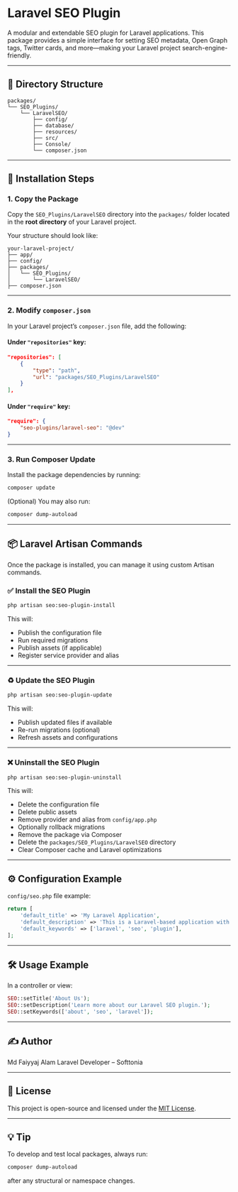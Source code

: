 
# Laravel SEO Plugin

A modular and extendable SEO plugin for Laravel applications. This package provides a simple interface for setting SEO metadata, Open Graph tags, Twitter cards, and more—making your Laravel project search-engine-friendly.

---

## 📁 Directory Structure

```
packages/
└── SEO_Plugins/
    └── LaravelSEO/
        ├── config/
        ├── database/
        ├── resources/
        ├── src/
        ├── Console/
        └── composer.json
```

---

## 🚀 Installation Steps

### 1. Copy the Package

Copy the `SEO_Plugins/LaravelSEO` directory into the `packages/` folder located in the **root directory** of your Laravel project.

Your structure should look like:

```
your-laravel-project/
├── app/
├── config/
├── packages/
│   └── SEO_Plugins/
│       └── LaravelSEO/
├── composer.json
```

---

### 2. Modify `composer.json`

In your Laravel project’s `composer.json` file, add the following:

#### Under `"repositories"` key:
```json
"repositories": [
    {
        "type": "path",
        "url": "packages/SEO_Plugins/LaravelSEO"
    }
],
```

#### Under `"require"` key:
```json
"require": {
    "seo-plugins/laravel-seo": "@dev"
}
```

---

### 3. Run Composer Update

Install the package dependencies by running:

```bash
composer update
```

(Optional) You may also run:

```bash
composer dump-autoload
```

---

## 📦 Laravel Artisan Commands

Once the package is installed, you can manage it using custom Artisan commands.

### ✅ Install the SEO Plugin

```bash
php artisan seo:seo-plugin-install
```

This will:
- Publish the configuration file
- Run required migrations
- Publish assets (if applicable)
- Register service provider and alias

---

### ♻️ Update the SEO Plugin

```bash
php artisan seo:seo-plugin-update
```

This will:
- Publish updated files if available
- Re-run migrations (optional)
- Refresh assets and configurations

---

### ❌ Uninstall the SEO Plugin

```bash
php artisan seo:seo-plugin-uninstall
```

This will:
- Delete the configuration file
- Delete public assets
- Remove provider and alias from `config/app.php`
- Optionally rollback migrations
- Remove the package via Composer
- Delete the `packages/SEO_Plugins/LaravelSEO` directory
- Clear Composer cache and Laravel optimizations

---

## ⚙️ Configuration Example

`config/seo.php` file example:

```php
return [
    'default_title' => 'My Laravel Application',
    'default_description' => 'This is a Laravel-based application with SEO optimization.',
    'default_keywords' => ['laravel', 'seo', 'plugin'],
];
```

---

## 🛠 Usage Example

In a controller or view:

```php
SEO::setTitle('About Us');
SEO::setDescription('Learn more about our Laravel SEO plugin.');
SEO::setKeywords(['about', 'seo', 'laravel']);
```

---

## ✍️ Author

Md Faiyyaj Alam
Laravel Developer – Softtonia


---

## 🧾 License

This project is open-source and licensed under the [MIT License](LICENSE).

---

## 💡 Tip

To develop and test local packages, always run:

```bash
composer dump-autoload
```

after any structural or namespace changes.
